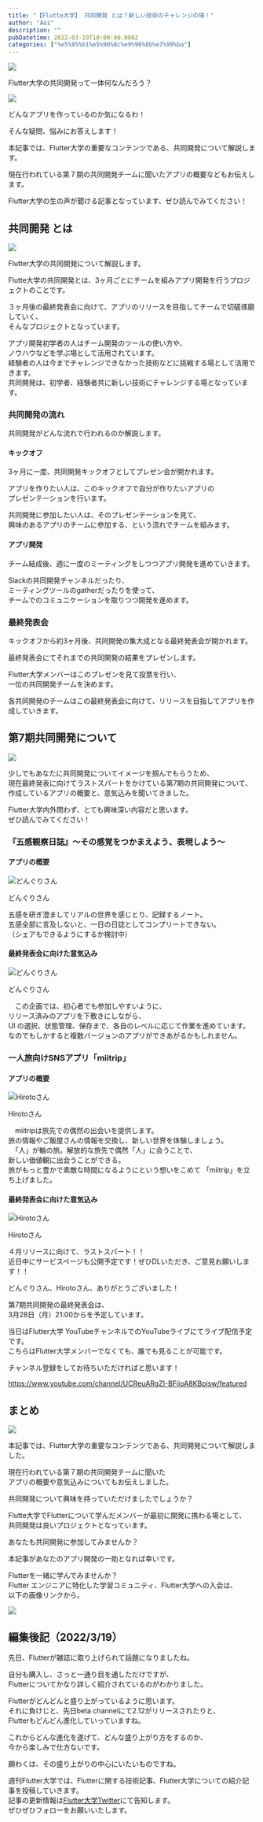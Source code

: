 ```yaml
---
title: "【Flutte大学】 共同開発 とは？新しい技術のチャレンジの場！"
author: "Aoi"
description: ""
pubDatetime: 2022-03-19T10:00:00.000Z
categories: ["%e5%85%b1%e5%90%8c%e9%96%8b%e7%99%ba"]
---
```


![](https://blog.flutteruniv.com/wp-content/themes/cocoon-master/images/ojisan.png)

Flutter大学の共同開発って一体何なんだろう？

![](https://blog.flutteruniv.com/wp-content/themes/cocoon-master/images/obasan.png)

どんなアプリを作っているのか気になるわ！

そんな疑問、悩みにお答えします！

本記事では、Flutter大学の重要なコンテンツである、共同開発について解説します。

現在行われている第７期の共同開発チームに聞いたアプリの概要などもお伝えします。

Flutter大学の生の声が聞ける記事となっています、ぜひ読んでみてください！

## 共同開発 とは

![](http://blog.flutteruniv.com/wp-content/uploads/2022/03/Meeting-1024x683.jpeg)

Flutter大学の共同開発について解説します。

Flutte大学の共同開発とは、3ヶ月ごとにチームを組みアプリ開発を行うプロジェクトのことです。

３ヶ月後の最終発表会に向けて、アプリのリリースを目指してチームで切磋琢磨していく、  
そんなプロジェクトとなっています。

アプリ開発初学者の人はチーム開発のツールの使い方や、  
ノウハウなどを学ぶ場として活用されています。  
経験者の人は今までチャレンジできなかった技術などに挑戦する場として活用できます。  
共同開発は、初学者、経験者共に新しい技術にチャレンジする場となっています。

### 共同開発の流れ

共同開発がどんな流れで行われるのか解説します。

#### キックオフ

3ヶ月に一度、共同開発キックオフとしてプレゼン会が開かれます。

アプリを作りたい人は、このキックオフで自分が作りたいアプリの  
プレゼンテーションを行います。

共同開発に参加したい人は、そのプレゼンテーションを見て、  
興味のあるアプリのチームに参加する、という流れでチームを組みます。

#### アプリ開発

チーム結成後、週に一度のミーティングをしつつアプリ開発を進めていきます。

Slackの共同開発チャンネルだったり、  
ミーティングツールのgatherだったりを使って、  
チームでのコミュニケーションを取りつつ開発を進めます。

### 最終発表会

キックオフから約3ヶ月後、共同開発の集大成となる最終発表会が開かれます。

最終発表会にてそれまでの共同開発の結果をプレゼンします。

Flutter大学メンバーはこのプレゼンを見て投票を行い、  
一位の共同開発チームを決めます。

各共同開発のチームはこの最終発表会に向けて、リリースを目指してアプリを作成していきます。

## 第7期共同開発について

![](http://blog.flutteruniv.com/wp-content/uploads/2022/03/meeting2-1024x683.jpeg)

少しでもあなたに共同開発についてイメージを掴んでもらうため、  
現在最終発表に向けてラストスパートをかけている第7期の共同開発について、  
作成しているアプリの概要と、意気込みを聞いてきました。

Flutter大学内外問わず、とても興味深い内容だと思います。  
ぜひ読んでみてください！

### 『五感観察日誌』〜その感覚をつかまえよう、表現しよう〜

#### アプリの概要

![どんぐりさん](https://blog.flutteruniv.com/wp-content/themes/cocoon-master/images/woman.png)

どんぐりさん

五感を研ぎ澄ましてリアルの世界を感じとり、記録するノート。  
五感全部に言及しないと、一日の日誌としてコンプリートできない。  
（シェアもできるようにするか検討中）

#### 最終発表会に向けた意気込み

![どんぐりさん](https://blog.flutteruniv.com/wp-content/themes/cocoon-master/images/woman.png)

どんぐりさん

　この企画では、初心者でも参加しやすいように、  
リリース済みのアプリを下敷きにしながら、  
UI の選択、状態管理、保存まで、各自のレベルに応じて作業を進めています。  
なのでもしかすると複数バージョンのアプリができあがるかもしれません。

### 一人旅向けSNSアプリ「miitrip」

#### アプリの概要

![Hirotoさん](https://blog.flutteruniv.com/wp-content/themes/cocoon-master/images/man.png)

Hirotoさん

　miitripは旅先での偶然の出会いを提供します。  
旅の情報やご飯屋さんの情報を交換し、新しい世界を体験しましょう。  
　「人」が軸の旅。解放的な旅先で偶然「人」に会うことで、  
新しい価値観に出会うことができる。  
旅がもっと豊かで素敵な時間になるようにという想いをこめて 「miitrip」を立ち上げました。

#### 最終発表会に向けた意気込み

![Hirotoさん](https://blog.flutteruniv.com/wp-content/themes/cocoon-master/images/man.png)

Hirotoさん

４月リリースに向けて、ラストスパート！！  
近日中にサービスページも公開予定です！ぜひDLいただき、ご意見お願いします！！

どんぐりさん、Hirotoさん、ありがとうございました！

第7期共同開発の最終発表会は、  
3月28日（月）21:00からを予定しています。

当日はFlutter大学 YouTubeチャンネルでのYouTubeライブにてライブ配信予定です。  
こちらはFlutter大学メンバーでなくても、誰でも見ることが可能です。

チャンネル登録をしてお待ちいただければと思います！

https://www.youtube.com/channel/UCReuARgZI-BFjioA8KBpjsw/featured

## まとめ

![](http://blog.flutteruniv.com/wp-content/uploads/2022/03/meeting4-1024x683.jpeg)

本記事では、Flutter大学の重要なコンテンツである、共同開発について解説しました。

現在行われている第７期の共同開発チームに聞いた  
アプリの概要や意気込みについてもお伝えしました。

共同開発について興味を持っていただけましたでしょうか？

Flutte大学でFlutterについて学んだメンバーが最初に開発に携わる場として、  
共同開発は良いプロジェクトとなっています。

あなたも共同開発に参加してみませんか？

本記事があなたのアプリ開発の一助となれば幸いです。

Flutterを一緒に学んでみませんか？  
Flutter エンジニアに特化した学習コミュニティ、Flutter大学への入会は、  
以下の画像リンクから。

[![](https://blog.flutteruniv.com/wp-content/uploads/2022/07/Flutter大学バナー.png)](//flutteruniv.com)

## 編集後記（2022/3/19）

先日、Flutterが雑誌に取り上げられて話題になりましたね。

自分も購入し、さっと一通り目を通しただけですが、  
Flutterについてかなり詳しく紹介されているのがわかりました。

Flutterがどんどんと盛り上がっているように思います。  
それに負けじと、先日beta channelにて2.12がリリースされたりと、  
Flutterもどんどん進化していっていますね。

これからどんな進化を遂げて、どんな盛り上がり方をするのか、  
今から楽しみで仕方ないです。

願わくは、その盛り上がりの中心にいたいものですね。

週刊Flutter大学では、Flutterに関する技術記事、Flutter大学についての紹介記事を投稿していきます。  
記事の更新情報は[Flutter大学Twitter](https://twitter.com/FlutterUniv)にて告知します。  
ぜひぜひフォローをお願いいたします。